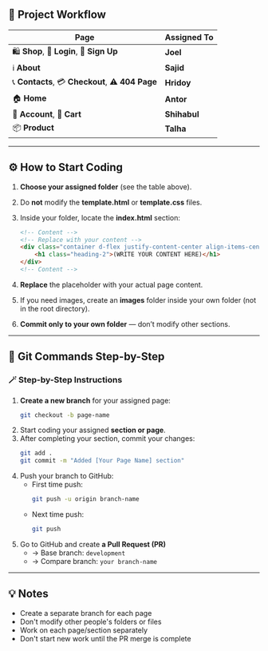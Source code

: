 ## 🧭 Project Workflow

| Page | Assigned To |
|----------|--------------|
| 🛍️ **Shop**, 🔐 **Login**, 📝 **Sign Up** | **Joel** |
| ℹ️ **About** | **Sajid** |
| 📞 **Contacts**, 💳 **Checkout**, ⚠️ **404 Page** | **Hridoy** |
| 🏠 **Home** | **Antor** |
| 👤 **Account**, 🛒 **Cart** | **Shihabul** |
| 📦 **Product** | **Talha** |

---

## ⚙️ How to Start Coding

1. **Choose your assigned folder** (see the table above).  
2. Do **not** modify the **template.html** or **template.css** files.  
3. Inside your folder, locate the **index.html** section:

    ```html
    <!-- Content -->
    <!-- Replace with your content -->
    <div class="container d-flex justify-content-center align-items-center" style="height: 50vh;">
        <h1 class="heading-2">(WRITE YOUR CONTENT HERE)</h1>
    </div>
    <!-- Content -->
    ```

4. **Replace** the placeholder with your actual page content.  
5. If you need images, create an **images** folder inside your own folder (not in the root directory).  
6. **Commit only to your own folder** — don’t modify other sections.  

---

## 🧩 Git Commands Step-by-Step

### 🪄 Step-by-Step Instructions

1. **Create a new branch** for your assigned page:
   ```bash
   git checkout -b page-name
2. Start coding your assigned **section or page**.
3. After completing your section, commit your changes:
   ```bash
   git add .
   git commit -m "Added [Your Page Name] section"
4. Push your branch to GitHub:
   - First time push:
     ```bash
     git push -u origin branch-name
   - Next time push:
     ```bash
     git push
 5. Go to GitHub and create **a Pull Request (PR)**
    - → Base branch: ```development```
    - → Compare branch: ```your branch-name```
      
---

## 💡 Notes

- Create a separate branch for each page
- Don't modify other people's folders or files
- Work on each page/section separately
- Don't start new work until the PR merge is complete
